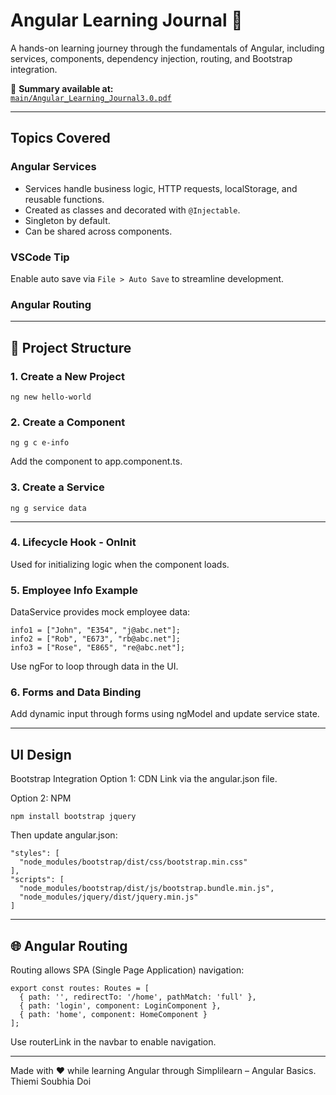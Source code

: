 # Angular Learning Journal 🚀

A hands-on learning journey through the fundamentals of Angular, including services, components, dependency injection, routing, and Bootstrap integration.

📄 **Summary available at:**  
[`main/Angular_Learning_Journal3.0.pdf`](main/Angular_Learning_Journal3.0.pdf)

---

## Topics Covered

### Angular Services
- Services handle business logic, HTTP requests, localStorage, and reusable functions.
- Created as classes and decorated with `@Injectable`.
- Singleton by default.
- Can be shared across components.

### VSCode Tip
Enable auto save via `File > Auto Save` to streamline development.

### Angular Routing

---

## 🧱 Project Structure

### 1. Create a New Project
```
ng new hello-world
```

### 2. Create a Component
```
ng g c e-info
```
Add the component to app.component.ts.

### 3. Create a Service
```
ng g service data
```
---

### 4. Lifecycle Hook - OnInit
Used for initializing logic when the component loads.

### 5. Employee Info Example
DataService provides mock employee data:
```
info1 = ["John", "E354", "j@abc.net"];
info2 = ["Rob", "E673", "rb@abc.net"];
info3 = ["Rose", "E865", "re@abc.net"];
```
Use ngFor to loop through data in the UI.

### 6. Forms and Data Binding
Add dynamic input through forms using ngModel and update service state.

---
## UI Design
Bootstrap Integration
Option 1: CDN
Link via the angular.json file.

Option 2: NPM
```
npm install bootstrap jquery
```
Then update angular.json:

```
"styles": [
  "node_modules/bootstrap/dist/css/bootstrap.min.css"
],
"scripts": [
  "node_modules/bootstrap/dist/js/bootstrap.bundle.min.js",
  "node_modules/jquery/dist/jquery.min.js"
]
```
---

## 🌐 Angular Routing
Routing allows SPA (Single Page Application) navigation:

```
export const routes: Routes = [
  { path: '', redirectTo: '/home', pathMatch: 'full' },
  { path: 'login', component: LoginComponent },
  { path: 'home', component: HomeComponent }
];
```
Use routerLink in the navbar to enable navigation.

---
Made with ❤️ while learning Angular through Simplilearn – Angular Basics.
Thiemi Soubhia Doi
